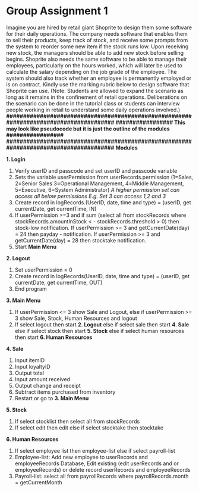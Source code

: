 # Group Assignment 1

Imagine you are hired by retail giant Shoprite to design them some software for their daily operations. The company needs software that enables them to sell their products, keep track of stock, and receive some prompts from the system to reorder some new item if the stock runs low. Upon receiving new stock, the managers should be able to add new stock before selling begins. Shoprite also needs the same software to be able to manage their employees, particularly on the hours worked, which will later be used to calculate the salary depending on the job grade of the employee. The system should also track whether an employee is permanently employed or is on contract. Kindly use the marking rubric below to design software that Shoprite can use. (Note: Students are allowed to expand the scenario as long as it remains in the confinement of retail operations. Deliberations on the scenario can be done in the tutorial class or students can interview people working in retail to understand some daily operations involved.)
**#######################################################################################**
**################# This may look like pseudocode but it is just the outline of the modules #################**
**#######################################################################################**
**Modules**

**1. Login**
1. Verify userID and passcode and set userID and passcode variable
2. Sets the variable userPermission from userRecords.permission (1=Sales, 2=Senior Sales 3=Operational Management, 4=Middle Management, 5=Executive, 6=System Administrator) *A higher permission set can access all below permissions E.g. Set 3 can access 1,2 and 3*
3. Create record in logRecords.(UserID, date, time and type) = (userID, get currentDate, get currentTime, IN)
4. If userPermission >=3 and if sum (select all from stockRecords where stockRecords.amountInStock <                        - stockRecords.threshold > 0) then stock-low notification. If userPermission >= 3 and getCurrentDate(day) = 24 then payday - notification. If userPermission >= 3 and getCurrentDate(day) = 28 then stocktake notification.
5. Start **Main Menu**

**2. Logout**
1. Set userPermission = 0
2. Create record in logRecords(UserID, date, time and type) = (userID, get currentDate, get currentTime, OUT)
3. End program

**3. Main Menu**
1. If userPermission <= 3 show Sale and Logout, else if userPermission >= 3 show Sale, Stock, Human Resources and logout 
2. If select logout then start **2. Logout** else if select sale then start **4. Sale** else if select stock then start **5. Stock** else if select human resources then start **6. Human Resources**

**4. Sale**
1. Input itemID
2. Input loyaltyID
3. Output total
4. Input amount received
5. Output change and receipt
6. Subtract items purchased from inventory
7. Restart or go to **3. Main Menu**

**5. Stock**
1. If select stocklist then select all from stockRecords
2. If select edit then edit else if select stocktake then stocktake

**6. Human Resources**
1. If select employee list then employee-list else if select payroll-list
2. Employee-list: Add new employee to userRecords and employeeRecords Database, Edit existing (edit userRecords and  or employeeRecords) or delete record userRecords and employeeRecords
3. Payroll-list: select all from payrollRecords where payrollRecords.month = getCurrentMonth
